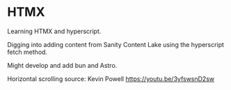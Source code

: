 # HTMX

Learning HTMX and hyperscript.

Digging into adding content from Sanity Content Lake using the hyperscript fetch method.

Might develop and add bun and Astro.

Horizontal scrolling source: Kevin Powell
https://youtu.be/3yfswsnD2sw
